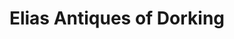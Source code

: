 ---
title: "Elias Antiques of Dorking"
url: /dorking/elias-antiques-of-dorking/
shop: Antiquitäten
---